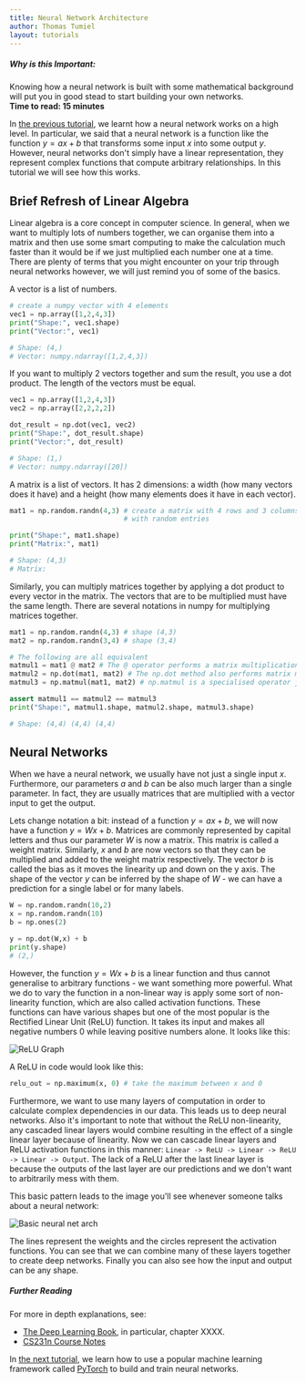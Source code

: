 ```yaml
---
title: Neural Network Architecture
author: Thomas Tumiel
layout: tutorials
---
```


<div class="alert alert-block alert-info">
<h5>Why is this Important:</h5>
Knowing how a neural network is built with some mathematical background will put you in good stead to start building your own networks.
<br />
<strong>Time to read: 15 minutes</strong>
</div>

In [the previous tutorial](/tutorials/neural-nets), we learnt how a neural network works on a high level. In particular, we said that a neural network is a function like the function $y=ax+b$ that transforms some input $x$ into some output $y$. However, neural networks don't simply have a linear representation, they represent complex functions that compute arbitrary relationships. In this tutorial we will see how this works.

## Brief Refresh of Linear Algebra

Linear algebra is a core concept in computer science. In general, when we want to multiply lots of numbers together, we can organise them into a matrix and then use some smart computing to make the calculation much faster than it would be if we just multiplied each number one at a time. There are plenty of terms that you might encounter on your trip through neural networks however, we will just remind you of some of the basics.

A vector is a list of numbers.

```python
# create a numpy vector with 4 elements
vec1 = np.array([1,2,4,3])
print("Shape:", vec1.shape)
print("Vector:", vec1)

# Shape: (4,)
# Vector: numpy.ndarray([1,2,4,3])
```

If you want to multiply 2 vectors together and sum the result, you use a dot product. The length of the vectors must be equal.

```python
vec1 = np.array([1,2,4,3])
vec2 = np.array([2,2,2,2])

dot_result = np.dot(vec1, vec2)
print("Shape:", dot_result.shape)
print("Vector:", dot_result)

# Shape: (1,)
# Vector: numpy.ndarray([20])
```

A matrix is a list of vectors. It has 2 dimensions: a width (how many vectors does it have) and a height (how many elements does it have in each vector).

```python
mat1 = np.random.randn(4,3) # create a matrix with 4 rows and 3 columns
                            # with random entries

print("Shape:", mat1.shape)
print("Matrix:", mat1)

# Shape: (4,3)
# Matrix:
```

Similarly, you can multiply matrices together by applying a dot product to every vector in the matrix. The vectors that are to be multiplied must have the same length. There are several notations in numpy for multiplying matrices together.

```python
mat1 = np.random.randn(4,3) # shape (4,3)
mat2 = np.random.randn(3,4) # shape (3,4)

# The following are all equivalent
matmul1 = mat1 @ mat2 # The @ operator performs a matrix multiplication in python >=3.5
matmul2 = np.dot(mat1, mat2) # The np.dot method also performs matrix multiplication
matmul3 = np.matmul(mat1, mat2) # np.matmul is a specialised operator just for matrices

assert matmul1 == matmul2 == matmul3
print("Shape:", matmul1.shape, matmul2.shape, matmul3.shape)

# Shape: (4,4) (4,4) (4,4)
```

## Neural Networks

When we have a neural network, we usually have not just a single input $x$. Furthermore, our parameters $a$ and $b$ can be also much larger than a single parameter. In fact, they are usually matrices that are multiplied with a vector input to get the output.

Lets change notation a bit: instead of a function $y = ax+b$, we will now have a function $y = Wx + b$. Matrices are commonly represented by capital letters and thus our parameter $W$ is now a matrix. This matrix is called a weight matrix. Similarly, $x$ and $b$ are now vectors so that they can be multiplied and added to the weight matrix respectively. The vector $b$ is called the bias as it moves the linearity up and down on the y axis. The shape of the vector $y$ can be inferred by the shape of $W$ - we can have a prediction for a single label or for many labels.

```python
W = np.random.randn(10,2)
x = np.random.randn(10)
b = np.ones(2)

y = np.dot(W,x) + b
print(y.shape)
# (2,)
```

However, the function $y = Wx + b$ is a linear function and thus cannot generalise to arbitrary functions - we want something more powerful. What we do to vary the function in a non-linear way is apply some sort of non-linearity function, which are also called activation functions. These functions can have various shapes but one of the most popular is the Rectified Linear Unit (ReLU) function. It takes its input and makes all negative numbers 0 while leaving positive numbers alone. It looks like this:

![ReLU Graph]()

A ReLU in code would look like this:

```python
relu_out = np.maximum(x, 0) # take the maximum between x and 0
```

Furthermore, we want to use many layers of computation in order to calculate complex dependencies in our data. This leads us to deep neural networks. Also it's important to note that without the ReLU non-linearity, any cascaded linear layers would combine resulting in the effect of a single linear layer because of linearity. Now we can cascade linear layers and ReLU activation functions in this manner: `Linear -> ReLU -> Linear -> ReLU -> Linear -> Output`. The lack of a ReLU after the last linear layer is because the outputs of the last layer are our predictions and we don't want to arbitrarily mess with them.

This basic pattern leads to the image you'll see whenever someone talks about a neural network:

![Basic neural net arch]()

The lines represent the weights and the circles represent the activation functions. You can see that we can combine many of these layers together to create deep networks. Finally you can also see how the input and output can be any shape.

<div class="alert alert-block alert-info">
<h5>Further Reading</h5>
For more in depth explanations, see:
<ul>
<li><a href="">The Deep Learning Book</a>, in particular, chapter XXXX.</li>
<li><a href="">CS231n Course Notes</a></li>
</ul>
</div>

In [the next tutorial](/tutorials/pytorch-basics), we learn how to use a popular machine learning framework called [PyTorch]() to build and train neural networks.
